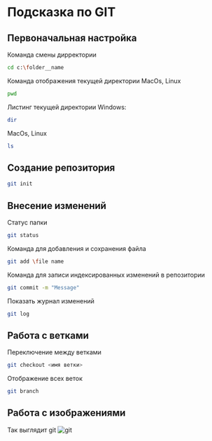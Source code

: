 # Подсказка по GIT

## Первоначальная настройка
Команда смены дирректории
```sh
cd c:\folder__name
```
Команда отображения текущей директории MacOs, Linux
```sh
pwd
```
Листинг текущей директории Windows:
```sh
dir
```
MacOs, Linux
```sh
ls
```
## Создание репозитория
```sh
git init
```
## Внесение изменений
Статус папки
```sh
git status
```
Команда для добавления и сохранения файла 
```sh
git add \file name
```
Команда для записи индексированных изменений в репозитории
```sh
git commit -m "Message"
```
Показать журнал изменений
```sh
git log
```
## Работа с ветками
Переключение между ветками
```sh
git checkout <имя ветки>
```
Отображение всех веток
```sh 
git branch
```

## Работа с изображениями
Так выглядит git
![git](загрузка.png)
